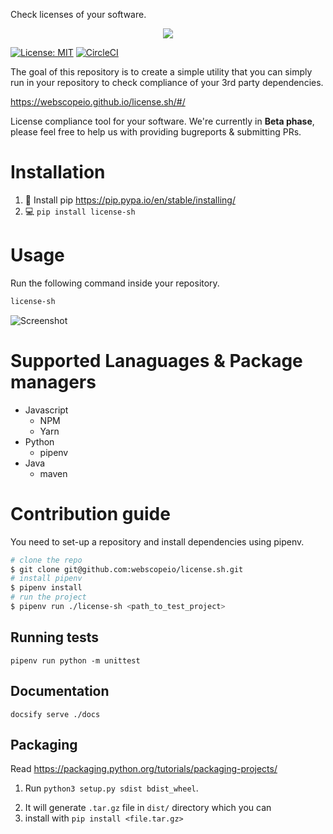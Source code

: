 Check licenses of your software.

<p align="center">
 <img src="https://github.com/webscopeio/license.sh/blob/master/docs/img/logo.png?raw=true" />
</p>

[![License: MIT](https://img.shields.io/badge/License-MIT-yellow.svg)](https://opensource.org/licenses/MIT)
[![CircleCI](https://circleci.com/gh/webscopeio/license.sh.svg?style=svg)](https://circleci.com/gh/webscopeio/license.sh)



The goal of this repository is to create a simple utility that you can simply run in your repository to check compliance of your 3rd party dependencies.

https://webscopeio.github.io/license.sh/#/

License compliance tool for your software.
We're currently in **Beta phase**, please feel free to help us with providing bugreports & submitting PRs.

# Installation

1. 🐍 Install pip https://pip.pypa.io/en/stable/installing/
2. 💻 `pip install license-sh`

# Usage

Run the following command inside your repository.
```bash
license-sh
```

![Screenshot](https://github.com/webscopeio/license.sh/blob/master/docs/img/preview.gif?raw=true)

# Supported Lanaguages & Package managers

- Javascript
  - NPM
  - Yarn
- Python
  - pipenv
- Java
  - maven



# Contribution guide

You need to set-up a repository and install dependencies using pipenv.

```bash
# clone the repo
$ git clone git@github.com:webscopeio/license.sh.git
# install pipenv
$ pipenv install
# run the project
$ pipenv run ./license-sh <path_to_test_project>
```

## Running tests

`pipenv run python -m unittest`

## Documentation
`docsify serve ./docs`  

## Packaging

Read https://packaging.python.org/tutorials/packaging-projects/

1. Run `python3 setup.py sdist bdist_wheel`.
2) It will generate `.tar.gz` file in `dist/` directory which you can
3) install with `pip install <file.tar.gz>` 

